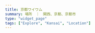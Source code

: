 ```yaml
---
title: 京都ワイワム
summary: 場所　｜　関西、京都、京都市
type: "widget_page"
tags: ["Explore", "Kansai", "Location"]
---
```


